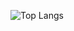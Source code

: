 ![Top Langs](https://github-readme-stats.vercel.app/api/top-langs/?username=kevinswan102&layout=compact)

<!--
**[![Kevin's GitHub stats](https://github-readme-stats.vercel.app/api?username=kevinswan102)](https://github.com/kevinswan102/github-readme-stats)

![Top Langs](https://github-readme-stats.vercel.app/api/top-langs/?username=kevinswan102)
-->

<!--
**kevinswan102/kevinswan102** is a ✨ _special_ ✨ repository because its `README.md` (this file) appears on your GitHub profile.

Here are some ideas to get you started:

- 🔭 I’m currently working on ...
- 🌱 I’m currently learning ...
- 👯 I’m looking to collaborate on ...
- 🤔 I’m looking for help with ...
- 💬 Ask me about ...
- 📫 How to reach me: ...
- 😄 Pronouns: ...
- ⚡ Fun fact: ...
-->
